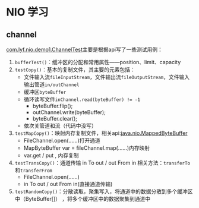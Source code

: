 # NIO 学习
## channel 
[com.lyf.nio.demo1.ChannelTest](https://github.com/lyfZhixing/javaExplore/blob/master/NIO/src/main/java/com/lyf/nio/demo1/ChannelTest.java)主要是根据api写了一些测试用例：
1. `bufferTest()`：缓冲区的分配和常用属性——position、limit、capacity
2. `testCopy()`：基本的复制文件，其主要的元素包括：
    - 文件输入流`fileInputStream`，文件输出流`fileOutputStream`，文件输入输出管道`in/outChannel`
    - 缓冲区`byteBuffer`
    - 循环读写文件`inChannel.read(byteBuffer) != -1`
        - byteBuffer.flip();
        - outChannel.write(byteBuffer);
        - byteBuffer.clear();
    - 依次关管道和流（代码中没写）
3. `testMapCopy()`：映射内存复制文件，相关api:[java.nio.MappedByteBuffer](https://docs.oracle.com/javase/8/docs/api/index.html)
    - FileChannel.open(……)打开通道
    - MapByteBuffer var = fileChannel.map(……)内存映射
    - var.get / put , 内存复制
4. `testTransCopy()`：通道传输 in To out /  out From in   相关方法：`transferTo`和`transferFrom`
    - FileChannel.open(……)
    - in To out / out From in(直接通道传输)
5. `testRandomCopy()`：分散读取，聚集写入，将通道中的数据分散到多个缓冲区中（ByteBuffer[]） ，将多个缓冲区中的数据聚集到通道中
